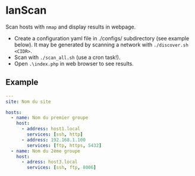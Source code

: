 # lanScan

Scan hosts with `nmap` and display results in webpage.

* Create a configuration yaml file in ./configs/ subdirectory (see example below).
It may be generated by scanning a network with `./discover.sh <CIDR>`.
* Scan with `./scan_all.sh` (use a cron task!).
* Open `.\index.php` in web browser to see results.

## Example 
```yaml
---
site: Nom du site

hosts:
  - name: Nom du premier groupe
    host:
      - address: host1.local
        services: [ssh, http]
      - address: 192.168.1.100
        services: [ftp, https, 5432]
  - name: Nom du 2ème groupe
    host:
      - adress: host3.local
        services: [ssh, ftp, 8006]
```

